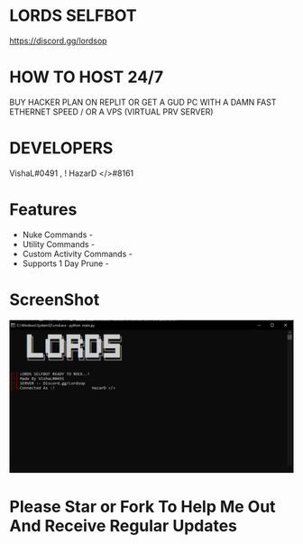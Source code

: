 # LORDS SELFBOT
https://discord.gg/lordsop
# HOW TO HOST 24/7
BUY HACKER PLAN ON REPLIT OR GET A GUD PC WITH A DAMN FAST ETHERNET SPEED / OR A VPS (VIRTUAL PRV SERVER)
# DEVELOPERS
VishaL#0491 , ! HazarD </>#8161
# Features
* Nuke Commands - 
* Utility Commands - 
* Custom Activity Commands -  
* Supports 1 Day Prune -  
# ScreenShot
![](./screenshot.png)
# Please Star or Fork To Help Me Out And Receive Regular Updates

